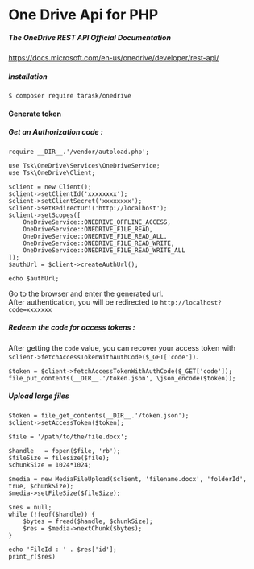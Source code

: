 # One Drive Api for PHP
##### The OneDrive REST API Official Documentation
https://docs.microsoft.com/en-us/onedrive/developer/rest-api/
##### Installation 
```$ composer require tarask/onedrive```
#### Generate token

##### Get an Authorization code :
```
require __DIR__.'/vendor/autoload.php';

use Tsk\OneDrive\Services\OneDriveService;
use Tsk\OneDrive\Client;

$client = new Client();
$client->setClientId('xxxxxxxx');
$client->setClientSecret('xxxxxxxx');
$client->setRedirectUri('http://localhost');
$client->setScopes([
    OneDriveService::ONEDRIVE_OFFLINE_ACCESS,
    OneDriveService::ONEDRIVE_FILE_READ,
    OneDriveService::ONEDRIVE_FILE_READ_ALL,
    OneDriveService::ONEDRIVE_FILE_READ_WRITE,
    OneDriveService::ONEDRIVE_FILE_READ_WRITE_ALL
]);
$authUrl = $client->createAuthUrl();

echo $authUrl;
```

Go to the browser and enter the generated url. <br>
After authentication, you will be redirected to `http://localhost?code=xxxxxxx`

##### Redeem the code for access tokens :
After getting the ``code`` value, you can recover your access token with ``$client->fetchAccessTokenWithAuthCode($_GET['code'])``.

```
$token = $client->fetchAccessTokenWithAuthCode($_GET['code']);
file_put_contents(__DIR__.'/token.json', \json_encode($token));
```

##### Upload large files
```
$token = file_get_contents(__DIR__.'/token.json');
$client->setAccessToken($token);

$file = '/path/to/the/file.docx';

$handle   = fopen($file, 'rb');
$fileSize = filesize($file);
$chunkSize = 1024*1024;

$media = new MediaFileUpload($client, 'filename.docx', 'folderId', true, $chunkSize);
$media->setFileSize($fileSize);

$res = null;
while (!feof($handle)) {
    $bytes = fread($handle, $chunkSize);
    $res = $media->nextChunk($bytes);
}

echo 'FileId : ' . $res['id'];
print_r($res)
```